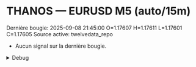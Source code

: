 # THANOS — EURUSD M5 (auto/15m)
Dernière bougie: 2025-09-08 21:45:00  O=1.17607  H=1.17611  L=1.17601  C=1.17605
Source active: twelvedata_repo

- Aucun signal sur la dernière bougie.

<details><summary>Debug</summary>

- TD_API_KEY manquant.

</details>